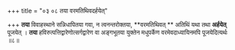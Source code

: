 +++
title = "०३ ०८ तया वरमतिथिवदर्हयेत्"

+++
**तया** विवाहस्थाने सन्निधापितया गवा, न त्वनन्तरोक्तया, **वरमतिथिवत् ** अतिथिं यथा तथा **अर्हयेत्** पूजयेत् ।
**तया** हविरुत्पत्तिद्वारेणोत्सर्गद्वारेण वा अङ्गभूतया युक्तेन मधुपर्केण वरमेवदाध्यायिनमपि पूजयेदित्यर्थः ॥८॥